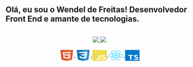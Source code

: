 ## Olá, eu sou o Wendel de Freitas! Desenvolvedor Front End e amante de tecnologias.
<br/>

<!-- TABELA DE STATUS DOS COMMITS -->
<div align="center">
  <a href="https://github.com/WendeldeFreitas">
  <img height="180em" src="https://github-readme-stats.vercel.app/api?username=WendeldeFreitas&show_icons=true&theme=moltack&include_all_commits=true&count_private=true"/>
  <img height="180em" src="https://github-readme-stats.vercel.app/api/top-langs/?username=WendeldeFreitas&layout=compact&langs_count=7&theme=moltack"/>
</div>
  
<!-- ICONES DAS TECNOLOGIAS QUE EU USO -->
<div style="display: inline_block" align="center"><br>
  <img align="center" alt="HTML" height="30" width="40" src="https://raw.githubusercontent.com/devicons/devicon/master/icons/html5/html5-original.svg">
  <img align="center" alt="CSS" height="30" width="40" src="https://raw.githubusercontent.com/devicons/devicon/master/icons/css3/css3-original.svg">
  <img align="center" alt="Js" height="30" width="40" src="https://raw.githubusercontent.com/devicons/devicon/master/icons/javascript/javascript-plain.svg">
  <img align="center" alt="React" height="30" width="40" src="https://raw.githubusercontent.com/devicons/devicon/master/icons/react/react-original.svg">
  <img align="center" alt="Ts" height="30" width="40" src="https://raw.githubusercontent.com/devicons/devicon/master/icons/typescript/typescript-plain.svg">
</div>
